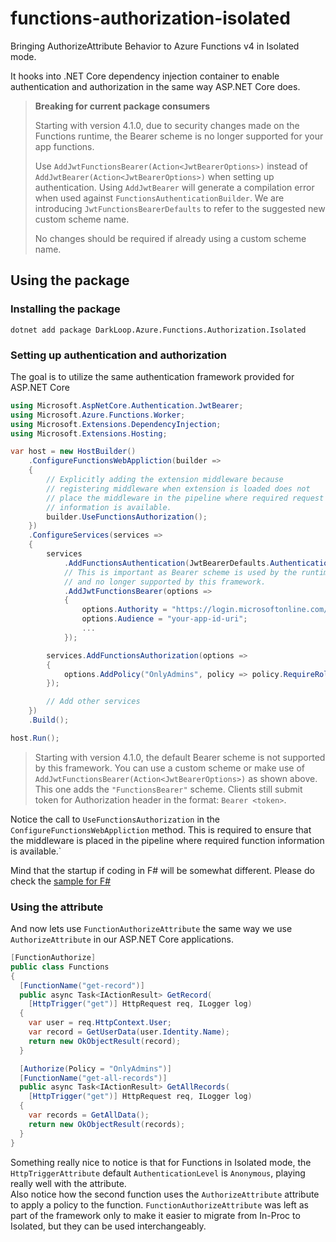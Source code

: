 ﻿# functions-authorization-isolated
Bringing AuthorizeAttribute Behavior to Azure Functions v4 in Isolated mode.

It hooks into .NET Core dependency injection container to enable authentication and authorization in the same way  ASP.NET Core does.

> **Breaking for current package consumers**
> 
> Starting with version 4.1.0, due to security changes made on the Functions runtime, the Bearer scheme is no longer supported for your app functions.
>
> Use `AddJwtFunctionsBearer(Action<JwtBearerOptions>)` instead of `AddJwtBearer(Action<JwtBearerOptions>)` when setting up authentication.
Using `AddJwtBearer` will generate a compilation error when used against `FunctionsAuthenticationBuilder`. 
We are introducing `JwtFunctionsBearerDefaults` to refer to the suggested new custom scheme name.
>
>No changes should be required if already using a custom scheme name.

## Using the package
### Installing the package
`dotnet add package DarkLoop.Azure.Functions.Authorization.Isolated`

### Setting up authentication and authorization
The goal is to utilize the same authentication framework provided for ASP.NET Core
```csharp
using Microsoft.AspNetCore.Authentication.JwtBearer;
using Microsoft.Azure.Functions.Worker;
using Microsoft.Extensions.DependencyInjection;
using Microsoft.Extensions.Hosting;

var host = new HostBuilder()
    .ConfigureFunctionsWebAppliction(builder =>
    {
        // Explicitly adding the extension middleware because
        // registering middleware when extension is loaded does not
        // place the middleware in the pipeline where required request
        // information is available.
        builder.UseFunctionsAuthorization();
    })
    .ConfigureServices(services =>
    {
        services
            .AddFunctionsAuthentication(JwtBearerDefaults.AuthenticationScheme)
            // This is important as Bearer scheme is used by the runtime
            // and no longer supported by this framework.
            .AddJwtFunctionsBearer(options =>
            {
                options.Authority = "https://login.microsoftonline.com/your-tenant-id";
                options.Audience = "your-app-id-uri";
                ...
            });

        services.AddFunctionsAuthorization(options =>
        {
            options.AddPolicy("OnlyAdmins", policy => policy.RequireRole("Admin"));
        });

        // Add other services
    })
    .Build();

host.Run();
```

> Starting with version 4.1.0, the default Bearer scheme is not supported by this framework.
> You can use a custom scheme or make use of `AddJwtFunctionsBearer(Action<JwtBearerOptions>)` as shown above. This one
adds the `"FunctionsBearer"` scheme. Clients still submit token for Authorization header in the format: `Bearer <token>`.


Notice the call to `UseFunctionsAuthorization` in the `ConfigureFunctionsWebAppliction` method. 
This is required to ensure that the middleware is placed in the pipeline where required function information is available.`

Mind that the startup if coding in F# will be somewhat different. Please do check the [sample for F#](../../sample/SampleIsolatedFunctionsFSharp.V4/Program.fs)

### Using the attribute
And now lets use `FunctionAuthorizeAttribute` the same way we use `AuthorizeAttribute` in our ASP.NET Core applications.
```csharp
[FunctionAuthorize]
public class Functions
{
  [FunctionName("get-record")]
  public async Task<IActionResult> GetRecord(
    [HttpTrigger("get")] HttpRequest req, ILogger log)
  {
    var user = req.HttpContext.User;
    var record = GetUserData(user.Identity.Name);
    return new OkObjectResult(record);
  }

  [Authorize(Policy = "OnlyAdmins")]
  [FunctionName("get-all-records")]
  public async Task<IActionResult> GetAllRecords(
    [HttpTrigger("get")] HttpRequest req, ILogger log)
  {
    var records = GetAllData();
    return new OkObjectResult(records);
  }
}
```

Something really nice to notice is that for Functions in Isolated mode, the `HttpTriggerAttribute` default `AuthenticationLevel` is `Anonymous`, playing really well with the attribute.<br/>
Also notice how the second function uses the `AuthorizeAttribute` attribute to apply a policy to the function. `FunctionAuthorizeAttribute` was left as part of the framework only to make it easier to migrate from In-Proc to Isolated, but they can be used interchangeably.
